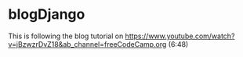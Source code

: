 # blogDjango

This is following the blog tutorial on https://www.youtube.com/watch?v=jBzwzrDvZ18&ab_channel=freeCodeCamp.org (6:48)
